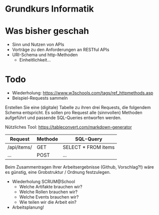 Grundkurs Informatik
========================

# Was bisher geschah

- Sinn und Nutzen von APIs
- Vorträge zu den Anforderungen an RESTful APIs
- URI-Schema und http-Methoden
	- Einheitlichkeit...
	
# Todo

- Wiederholung: https://www.w3schools.com/tags/ref_httpmethods.asp
- Beispiel-Requests sammeln

Erstellen Sie eine (digitale) Tabelle zu ihren drei Requests, die folgendem Schema entspricht. Es sollen pro Request alle (sinnvollen) Methoden aufgeführt und passende SQL-Queries entworfen werden.

Nützliches Tool: https://tableconvert.com/markdown-generator
	
| Request     | Methode | SQL-Query           |
|-------------|---------|---------------------|
| /api/items/ | GET     | SELECT * FROM items |
| ...         | POST    | ...                 |

Beim Zusammentragen Ihrer Arbeitsergebnisse (Github, Vorschlag?!) wäre es günstig, eine Grobstruktur / Ordnung festzulegen.

- Wiederholung SCRUM@School
	- Welche Artifakte brauchen wir?
	- Welche Rollen brauchen wir?
	- Welche Events brauchen wir?
	- Wie teilen wir die Arbeit ein?
- Arbeitsplanung!
